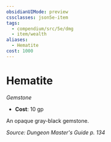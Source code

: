 ```yaml
---
obsidianUIMode: preview
cssclasses: json5e-item
tags:
  - compendium/src/5e/dmg
  - item/wealth
aliases:
  - Hematite
cost: 1000
---
```

# Hematite
*Gemstone*  

- **Cost**: 10 gp

An opaque gray-black gemstone.

*Source: Dungeon Master's Guide p. 134*
